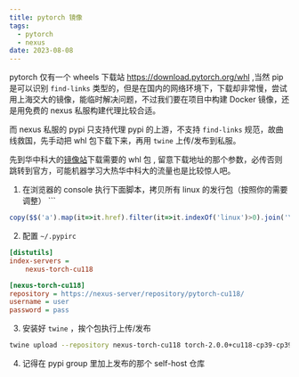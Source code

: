 ```yaml
---
title: pytorch 镜像
tags:
  - pytorch
  - nexus
date: 2023-08-08
---
```


pytorch 仅有一个 wheels 下载站 https://download.pytorch.org/whl ,当然 pip 是可以识别 `find-links` 类型的，但是在国内的网络环境下，下载却非常慢，尝试用上海交大的镜像，能临时解决问题，不过我们要在项目中构建 Docker 镜像，还是用免费的 nexus 私服构建代理比较合适。

而 nexus 私服的 pypi 只支持代理 pypi 的上游，不支持 `find-links` 规范，故曲线救国，先手动把 whl 包下载下来，再用 `twine` 上传/发布到私服。

先到华中科大的[镜像站](https://mirror.sjtu.edu.cn/pytorch-wheels/cu118/?mirror_intel_list)下载需要的 whl 包 , 留意下载地址的那个参数，必传否则跳转到官方，可能机器学习大热华中科大的流量也是比较惊人吧。

1. 在浏览器的 console 执行下面脚本，拷贝所有 linux 的发行包（按照你的需要调整） ```

```js
copy($$('a').map(it=>it.href).filter(it=>it.indexOf('linux')>0).join('\n'))
```

2. 配置 `~/.pypirc`

```ini
[distutils]
index-servers =
    nexus-torch-cu118

[nexus-torch-cu118]
repository = https://nexus-server/repository/pytorch-cu118/
username = user
password = pass
```

3. 安装好 `twine` ，挨个包执行上传/发布

```bash
twine upload --repository nexus-torch-cu118 torch-2.0.0+cu118-cp39-cp39-linux_x86_64.whl
```

4. 记得在 pypi group 里加上发布的那个 self-host 仓库

